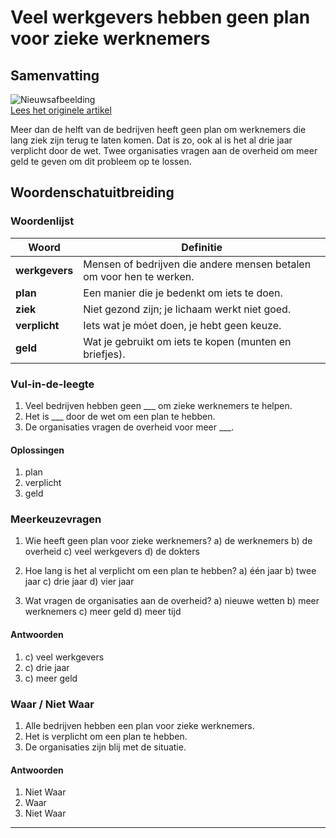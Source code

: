 # Veel werkgevers hebben geen plan voor zieke werknemers

## Samenvatting

![Nieuwsafbeelding](https://prod-img.standaard.be/public/nieuws/gg3h6z-gettyimages-1207263315.jpg/alternates/BASE_SIXTEEN_NINE/GettyImages-1207263315.jpg)   
[Lees het originele artikel](https://www.standaard.be/binnenland/meerderheid-werkgevers-heeft-geen-terugkeerbeleid-voor-langdurig-zieken/95284556.html)

Meer dan de helft van de bedrijven heeft geen plan om werknemers die lang ziek zijn terug te laten komen. Dat is zo, ook al is het al drie jaar verplicht door de wet. Twee organisaties vragen aan de overheid om meer geld te geven om dit probleem op te lossen.

## Woordenschatuitbreiding

### Woordenlijst

| Woord | Definitie |
|-------|-----------|
| **werkgevers** | Mensen of bedrijven die andere mensen betalen om voor hen te werken. |
| **plan** | Een manier die je bedenkt om iets te doen. |
| **ziek** | Niet gezond zijn; je lichaam werkt niet goed. |
| **verplicht** | Iets wat je móet doen, je hebt geen keuze. |
| **geld** | Wat je gebruikt om iets te kopen (munten en briefjes). |

### Vul-in-de-leegte
1. Veel bedrijven hebben geen ___ om zieke werknemers te helpen.
2. Het is ___ door de wet om een plan te hebben.
3. De organisaties vragen de overheid voor meer ___.

#### Oplossingen
1. plan
2. verplicht
3. geld

### Meerkeuzevragen
1. Wie heeft geen plan voor zieke werknemers?
   a) de werknemers
   b) de overheid
   c) veel werkgevers
   d) de dokters

2. Hoe lang is het al verplicht om een plan te hebben?
   a) één jaar
   b) twee jaar
   c) drie jaar
   d) vier jaar

3. Wat vragen de organisaties aan de overheid?
   a) nieuwe wetten
   b) meer werknemers
   c) meer geld
   d) meer tijd

#### Antwoorden
1. c) veel werkgevers
2. c) drie jaar
3. c) meer geld

### Waar / Niet Waar
1. Alle bedrijven hebben een plan voor zieke werknemers.
2. Het is verplicht om een plan te hebben.
3. De organisaties zijn blij met de situatie.

#### Antwoorden
1. Niet Waar
2. Waar
3. Niet Waar
---